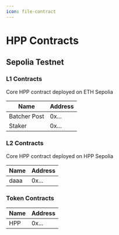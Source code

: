 ```yaml
---
icon: file-contract
---
```


# HPP Contracts

## Sepolia Testnet

### L1 Contracts

Core HPP contract deployed on ETH Sepolia

| Name         | Address |
| ------------ | ------- |
| Batcher Post | 0x...   |
| Staker       | 0x...   |

### L2 Contracts

Core HPP contract deployed on HPP Sepolia

| Name | Address |
| ---- | ------- |
| daaa | 0x...   |

### Token Contracts

| Name | Address |
| ---- | ------- |
| HPP  | 0x...   |
